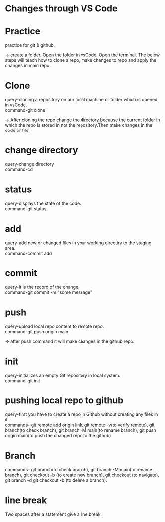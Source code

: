 # Changes through VS Code

# Practice

practice for git &amp; github.

-> create a folder. Open the folder in vsCode. Open the terminal. The below steps will teach how to clone a repo, make changes to repo and apply the changes in main repo.

# Clone

query-cloning a repository on our local machine or folder which is opened in vsCode.  
command-git clone <link>

-> After cloning the repo change the directory because the current folder in which the repo is stored in not the repository.Then make changes in the code or file.

# change directory

query-change directory  
command-cd <file name>

# status

query-displays the state of the code.  
command-git status

# add

query-add new or changed files in your working directiry to the staging area.  
command-commit add <file name>

# commit

query-it is the record of the change.  
command-git commit -m "some message"

# push

query-upload local repo content to remote repo.  
command-git push origin main

-> after push command it will make changes in the github repo.

# init

query-initializes an empty Git repository in local system.  
command-git init

# pushing local repo to github

query-first you have to create a repo in Github without creating any files in it.  
commands- git remote add origin link, git remote -v(to verify remote), git branch(to check branch), git branch -M main(to rename branch), git push origin main(to push the changed repo to the github)

# Branch

commands- git branch(to check branch), git branch -M main(to rename branch),  git checkout -b <new branch name>(to create new branch), git checkout <new branch name>(to navigate), git branch -d git checkout -b <branch name>(to delete a branch).

# line break

Two spaces after a statement give a line break.

